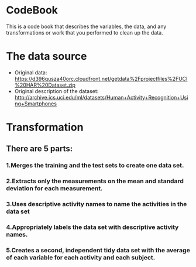 # CodeBook
This is a code book that describes the variables, the data, and any transformations or work that you performed to clean up the data.

# The data source
* Original data: https://d396qusza40orc.cloudfront.net/getdata%2Fprojectfiles%2FUCI%20HAR%20Dataset.zip 
* Original description of the dataset: http://archive.ics.uci.edu/ml/datasets/Human+Activity+Recognition+Using+Smartphones 


# Transformation
## There are 5 parts:
### 1.Merges the training and the test sets to create one data set.
### 2.Extracts only the measurements on the mean and standard deviation for each measurement.
### 3.Uses descriptive activity names to name the activities in the data set
### 4.Appropriately labels the data set with descriptive activity names.
### 5.Creates a second, independent tidy data set with the average of each variable for each activity and each subject.